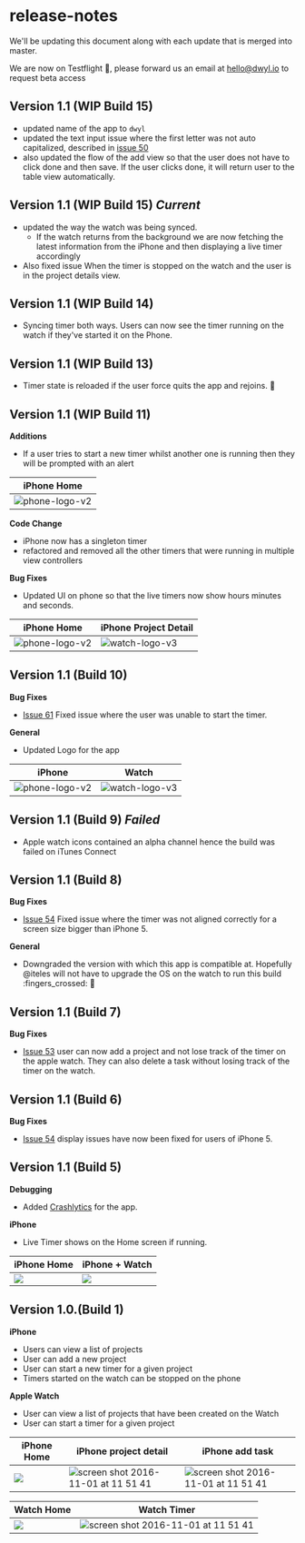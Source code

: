 # release-notes

We'll be updating this document along with each update that is merged into master.

We are now on Testflight :tada:, please forward us an email at hello@dwyl.io to request beta access

## Version 1.1 (WIP Build 15)

- updated name of the app to `dwyl`
- updated the text input issue where the first letter was not auto capitalized, described in  [issue 50](https://github.com/dwyl/time-apple-watch-app/issues/50)
- also updated the flow of the add view so that the user does not have to click done and then save. If the user clicks done, it will return user to the table view automatically.


## Version 1.1 (WIP Build 15) _Current_

- updated the way the watch was being synced.
    - If the watch returns from the background we are now fetching the latest information from the iPhone and then displaying a live timer accordingly
- Also fixed issue When the timer is stopped on the watch and the user is in the project details view.


## Version 1.1 (WIP Build 14)

- Syncing timer both ways. Users can now see the timer running on the watch if they've started it on the Phone.

## Version 1.1 (WIP Build 13)

- Timer state is reloaded if the user force quits the app and rejoins. :tada:


## Version 1.1 (WIP Build 11)

**Additions**
- If a user tries to start a new timer whilst another one is running then they will be prompted with an alert

| **iPhone Home** |
| --- |
| ![phone-logo-v2](https://cloud.githubusercontent.com/assets/2305591/26006188/67a9ce9a-3733-11e7-8434-e479d9da1085.png) |

**Code Change**
- iPhone now has a singleton timer
- refactored and removed all the other timers that were running in multiple view controllers

**Bug Fixes**
- Updated UI on phone so that the live timers now show hours minutes and seconds.

| **iPhone Home** | **iPhone Project Detail** |
| --- | --- |
| ![phone-logo-v2](https://cloud.githubusercontent.com/assets/2305591/25908757/ef359782-35a2-11e7-84fd-d2941f8f3bfb.png) | ![watch-logo-v3](https://cloud.githubusercontent.com/assets/2305591/25908758/ef36ae7e-35a2-11e7-9181-d3ddde4f7295.png) |

## Version 1.1 (Build 10)

**Bug Fixes**
- [Issue 61](https://github.com/dwyl/time-apple-watch-app/issues/61) Fixed issue where the user was unable to start the timer.

**General**
- Updated Logo for the app

| **iPhone** | **Watch** |
| --- | --- |
| ![phone-logo-v2](https://cloud.githubusercontent.com/assets/2305591/25895607/7e73ebc2-3578-11e7-869d-360dd6cf2dea.png) | ![watch-logo-v3](https://cloud.githubusercontent.com/assets/2305591/25895608/7e8bbd7e-3578-11e7-961b-c871d2bbd1f0.png) |

## Version 1.1 (Build 9) _Failed_

- Apple watch icons contained an alpha channel hence the build was failed on iTunes Connect

## Version 1.1 (Build 8)

**Bug Fixes**
- [Issue 54](https://github.com/dwyl/time-apple-watch-app/issues/54) Fixed issue where the timer was not aligned correctly for a screen size bigger than iPhone 5.

**General**
- Downgraded the version with which this app is compatible at. Hopefully @iteles will not have to upgrade the OS on the watch to run this build :fingers_crossed: :tada:


## Version 1.1 (Build 7)

**Bug Fixes**
- [Issue 53](https://github.com/dwyl/time-apple-watch-app/issues/53) user can now add a project and not lose track of the timer on the apple watch. They can also delete a task without losing track of the timer on the watch.

## Version 1.1 (Build 6)

**Bug Fixes**
- [Issue 54](https://github.com/dwyl/time-apple-watch-app/issues/54) display issues have now been fixed for users of iPhone 5.

## Version 1.1 (Build 5)

**Debugging**
- Added [Crashlytics](https://fabric.io/kits/ios/crashlytics/summary) for the app.

**iPhone**
- Live Timer shows on the Home screen if running.

| **iPhone Home** | **iPhone + Watch** |
| --- | --- |
| ![](https://cloud.githubusercontent.com/assets/2305591/25747783/a7c2ff26-31a0-11e7-9837-28a784bff199.png) | ![](https://cloud.githubusercontent.com/assets/2305591/25747712/5413b4f6-31a0-11e7-960b-ba57f1b65251.png) |


## Version 1.0.(Build 1)

**iPhone**
- Users can view a list of projects
- User can add a new project
- User can start a new timer for a given project
- Timers started on the watch can be stopped on the phone

**Apple Watch**
- User can view a list of projects that have been created on the Watch
- User can start a timer for a given project

| **iPhone Home** | **iPhone project detail** | **iPhone add task** |
| --- | --- | --- |
| ![](https://cloud.githubusercontent.com/assets/2305591/25430592/1ebb4d32-2a75-11e7-80d7-f2b4d8124c85.png) | ![screen shot 2016-11-01 at 11 51 41](https://cloud.githubusercontent.com/assets/2305591/25430591/1eb99438-2a75-11e7-9295-43e5c6e07641.png) | ![screen shot 2016-11-01 at 11 51 41](https://cloud.githubusercontent.com/assets/2305591/25430593/1ebb8d92-2a75-11e7-8c5d-d852a7c23755.png) |

| **Watch Home** | **Watch Timer** |
| --- | --- |
| ![](https://cloud.githubusercontent.com/assets/2305591/25430590/1eb96882-2a75-11e7-8e3b-33a0750c903e.png) | ![screen shot 2016-11-01 at 11 51 41](https://cloud.githubusercontent.com/assets/2305591/25430589/1eb84218-2a75-11e7-8787-85b7704f0ebb.png) |
